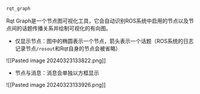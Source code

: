 ```bash
rqt_graph
```

Rqt Graph是一个节点图可视化工具，它会自动识别ROS系统中启用的节点以及节点间的话题传播关系并绘制可视化的有向图。

+ 仅显示节点：图中的椭圆表示一个节点，箭头表示一个话题（ROS系统的日志记录节点`/rosout`和Rqt自身的节点会被省略）

![[Pasted image 20240323133822.png]]

+ 节点与消息：消息会单独以方框显示

![[Pasted image 20240323133926.png]]